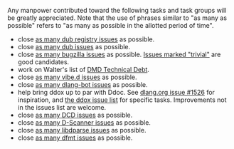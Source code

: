 Any manpower contributed toward the following tasks and task groups will be greatly appreciated. Note that the use of phrases similar to "as many as possible" refers to "as many as possible in the allotted period of time".

* close [as many dub registry issues](https://github.com/dlang/dub-registry/issues) as possible.
* close [as many dub issues](https://github.com/dlang/dub/issues) as possible.
* close [as many bugzilla issues](https://issues.dlang.org/) as possible. [Issues marked "trivial"](https://issues.dlang.org/buglist.cgi?bug_severity=trivial&query_format=advanced&resolution=---) are good candidates.
* work on Walter's list of [DMD Technical Debt](https://forum.dlang.org/post/p6oibo$1lmi$1@digitalmars.com).
* close [as many vibe.d issues](https://github.com/vibe-d) as possible.
* close [as many dlang-bot issues](https://github.com/dlang/dlang-bot/issues) as possible.
* help bring ddox up to par with Ddoc. See [dlang.org issue #1526](https://github.com/dlang/dlang.org/pull/1526) for inspiration, and [the ddox issue list](https://github.com/rejectedsoftware/ddox/issues) for specific tasks. Improvements not in the issues list are welcome.
* close [as many DCD issues](https://github.com/dlang-community/DCD/issues) as possible.
* close [as many D-Scanner issues](https://github.com/dlang-community/D-Scanner/issues) as possible.
* close [as many libdparse issues](https://github.com/dlang-community/libdparse/issues) as possible.
* close [as many dfmt issues](https://github.com/dlang-community/dfmt/issues) as possible.





